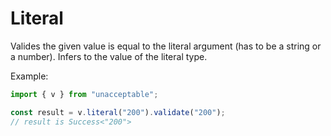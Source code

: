 # Literal

Valides the given value is equal to the literal argument (has to be a string or
a number). Infers to the value of the literal type.

Example:

```ts
import { v } from "unacceptable";

const result = v.literal("200").validate("200");
// result is Success<"200">
```
